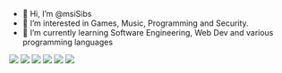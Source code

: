 - 👋 Hi, I’m @msiSibs
- 👀 I’m interested in Games, Music, Programming and Security.
- 🌱 I’m currently learning Software Engineering, Web Dev and various programming languages


![](https://img.shields.io/badge/Editor-IntelliJ_IDEA_Ultimate-informational?style=flat&logo=<LOGO_NAME>&logoColor=white&color=2bbc8a)
![](https://img.shields.io/badge/Language-Java-green)
![](https://img.shields.io/badge/Language-C++-green)
![](https://img.shields.io/badge/Language-Javascript-green)
![](https://img.shields.io/badge/Language-HTML-green)
![](https://img.shields.io/badge/Language-PHP-green)



<!---
msiSibs/msiSibs is a ✨ special ✨ repository because its `README.md` (this file) appears on your GitHub profile.
You can click the Preview link to take a look at your changes.
--->
